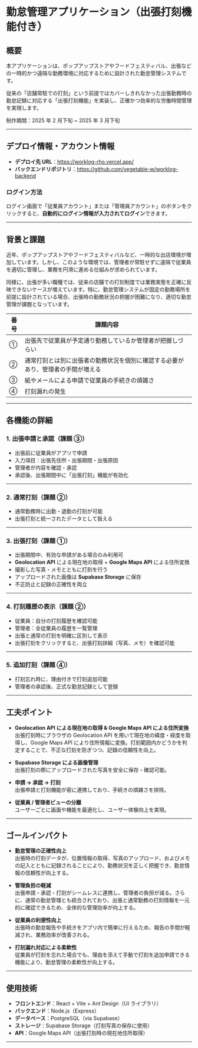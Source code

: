 # 勤怠管理アプリケーション（出張打刻機能付き）

## 概要

本アプリケーションは、ポップアップストアやフードフェスティバル、出張などの一時的かつ遠隔な勤務環境に対応するために設計された勤怠管理システムです。

従来の「店舗常駐での打刻」という前提ではカバーしきれなかった出張勤務時の勤怠記録に対応する「出張打刻機能」を実装し、正確かつ効率的な労働時間管理を実現します。

制作期間：2025 年 2 月下旬 ~ 2025 年 3 月下旬

---

## デプロイ情報・アカウント情報

- **デプロイ先 URL**：<https://worklog-rho.vercel.app/>
- **バックエンドリポジトリ**：<https://github.com/vegetable-w/worklog-backend>

### ログイン方法

ログイン画面で「従業員アカウント」または「管理員アカウント」のボタンをクリックすると、**自動的にログイン情報が入力されてログイン**できます。

---

## 背景と課題

近年、ポップアップストアやフードフェスティバルなど、一時的な出店環境が増加しています。しかし、このような環境では、管理者が常駐せずに遠隔で従業員を適切に管理し、業務を円滑に進める仕組みが求められています。

同様に、出張が多い職種では、従来の店舗での打刻制度では業務実態を正確に反映できないケースが増えています。特に、勤怠管理システムが固定の勤務場所を前提に設計されている場合、出張時の勤務状況の把握が困難になり、適切な勤怠管理が課題となっています。

| 番号 | 課題内容                                                                                                  |
| ---- | --------------------------------------------------------------------------------------------------------- |
| ①    | 出張先で従業員が予定通り勤務しているか管理者が把握しづらい 　                                             |
| ②    | 通常打刻とは別に出張者の勤務状況を個別に確認する必要があり、管理者の手間が増える　　　　　　　　　 　　　 |
| ③    | 紙やメールによる申請で従業員の手続きの煩雑さ                                                              |
| ④    | 打刻漏れの発生                                                                                            |

---

## 各機能の詳細

### 1. 出張申請と承認（課題 ③）

- 出張前に従業員がアプリで申請
- 入力項目：出張先住所・出張期間・出張原因
- 管理者が内容を確認・承認
- 承認後、出張期間中に「出張打刻」機能が有効化

---

### 2. 通常打刻（課題 ②）

- 通常勤務時に出勤・退勤の打刻が可能
- 出張打刻と統一されたデータとして扱える

---

### 3. 出張打刻（課題 ①）

- 出張期間中、有効な申請がある場合のみ利用可
- **Geolocation API** による現在地の取得 + **Google Maps API** による住所変換
- 撮影した写真・メモとともに打刻を行う
- アップロードされた画像は **Supabase Storage** に保存
- 不正防止と記録の正確性を両立

---

### 4. 打刻履歴の表示（課題 ②）

- 従業員：自分の打刻履歴を確認可能
- 管理者：全従業員の履歴を一覧管理
- 出張と通常の打刻を明確に区別して表示
- 出張打刻をクリックすると、出張打刻詳細（写真、メモ）を確認可能

---

### 5. 追加打刻（課題 ④）

- 打刻忘れ時に、理由付きで打刻追加可能
- 管理者の承認後、正式な勤怠記録として登録

---

## 工夫ポイント

- **Geolocation API による現在地の取得 & Google Maps API による住所変換**  
  出張打刻時にブラウザの Geolocation API を用いて現在地の緯度・経度を取得し、Google Maps API により住所情報に変換。打刻範囲内かどうかを判定することで、不正な打刻を防ぎつつ、記録の信頼性を向上。

- **Supabase Storage による画像管理**  
  出張打刻の際にアップロードされた写真を安全に保存・確認可能。

- **申請 → 承認 → 打刻**  
  出張申請と打刻機能が密に連携しており、手続きの煩雑さを排除。

- **従業員 / 管理者ビューの分離**  
  ユーザーごとに画面や機能を最適化し、ユーザー体験向上を実現。

---

## ゴールインパクト

- **勤怠管理の正確性向上**  
  出張時の打刻データが、位置情報の取得、写真のアップロード、およびメモの記入とともに記録されることにより、勤務状況を正しく把握でき、勤怠情報の信頼性が向上する。

- **管理負担の軽減**  
  出張申請・承認・打刻がシームレスに連携し、管理者の負担が減る。さらに、通常の勤怠管理とも統合されており、出張と通常勤務の打刻情報を一元的に確認できるため、全体的な管理効率が向上する。

- **従業員の利便性向上**  
  出張時の勤怠報告や手続きをアプリ内で簡単に行えるため、報告の手間が軽減され、業務効率が改善される。

- **打刻漏れ対応による柔軟性**  
  従業員が打刻を忘れた場合でも、理由を添えて手動で打刻を追加申請できる機能により、勤怠管理の柔軟性が向上する。

---

## 使用技術

- **フロントエンド**：React + Vite + Ant Design（UI ライブラリ）
- **バックエンド**：Node.js（Express）
- **データベース**：PostgreSQL（via Supabase）
- **ストレージ**：Supabase Storage（打刻写真の保存に使用）
- **API**：Google Maps API（出張打刻時の現在地住所取得）

---
